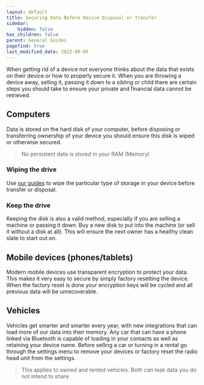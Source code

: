 ```yaml
---
layout: default
title: Securing Data Before Device Disposal or Transfer
sidebar:
    hidden: false
has_children: false
parent: General Guides
pagefind: true
last_modified_date: 2022-08-05
---
```



When getting rid of a device not everyone thinks about the data that exists on their device or how to properly secure it. When you are throwing a device away, selling it, passing it down to a sibling or child there are certain steps you should take to ensure your private and financial data cannot be retrieved. 

## Computers
Data is stored on the hard disk of your computer, before disposing or transferring ownership of your device you should ensure this disk is wiped or otherwise secured.

> No persistent data is stored in your RAM (Memory)

### Wiping the drive
Use [our guides](/docs/disks/disk-wipe) to wipe the particular type of storage in your device before transfer or disposal.

### Keep the drive
Keeping the disk is also a valid method, especially if you are selling a machine or passing it down. Buy a new disk to put into the machine (or sell it without a disk at all). This will ensure the next owner has a healthy clean slate to start out on.

## Mobile devices (phones/tablets)
Modern mobile devices use transparent encryption to protect your data. This makes it very easy to secure by simply factory resetting the device. When the factory reset is done your encryption keys will be cycled and all previous data will be unrecoverable.

## Vehicles
Vehicles get smarter and smarter every year, with new integrations that can load more of our data into their memory. Any car that can have a phone linked via Bluetooth is capable of loading in your contacts as well as retaining your device name. Before selling a car or turning in a rental go through the settings menu to remove your devices or factory reset the radio head unit from the settings.

> This applies to owned and rented vehicles. Both can leak data you do not intend to share.
 
